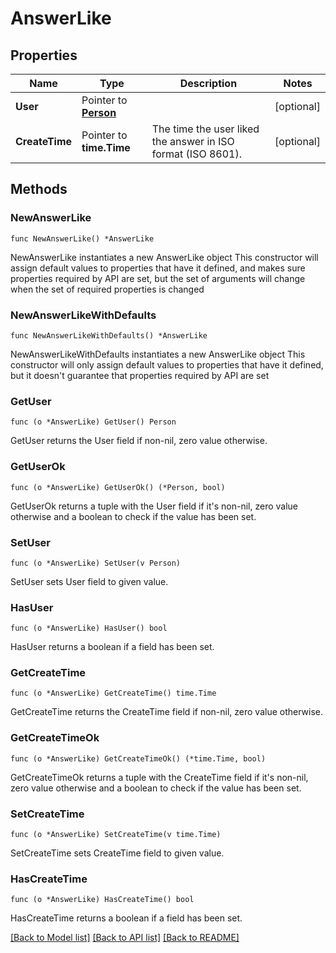 # AnswerLike

## Properties

Name | Type | Description | Notes
------------ | ------------- | ------------- | -------------
**User** | Pointer to [**Person**](Person.md) |  | [optional] 
**CreateTime** | Pointer to **time.Time** | The time the user liked the answer in ISO format (ISO 8601). | [optional] 

## Methods

### NewAnswerLike

`func NewAnswerLike() *AnswerLike`

NewAnswerLike instantiates a new AnswerLike object
This constructor will assign default values to properties that have it defined,
and makes sure properties required by API are set, but the set of arguments
will change when the set of required properties is changed

### NewAnswerLikeWithDefaults

`func NewAnswerLikeWithDefaults() *AnswerLike`

NewAnswerLikeWithDefaults instantiates a new AnswerLike object
This constructor will only assign default values to properties that have it defined,
but it doesn't guarantee that properties required by API are set

### GetUser

`func (o *AnswerLike) GetUser() Person`

GetUser returns the User field if non-nil, zero value otherwise.

### GetUserOk

`func (o *AnswerLike) GetUserOk() (*Person, bool)`

GetUserOk returns a tuple with the User field if it's non-nil, zero value otherwise
and a boolean to check if the value has been set.

### SetUser

`func (o *AnswerLike) SetUser(v Person)`

SetUser sets User field to given value.

### HasUser

`func (o *AnswerLike) HasUser() bool`

HasUser returns a boolean if a field has been set.

### GetCreateTime

`func (o *AnswerLike) GetCreateTime() time.Time`

GetCreateTime returns the CreateTime field if non-nil, zero value otherwise.

### GetCreateTimeOk

`func (o *AnswerLike) GetCreateTimeOk() (*time.Time, bool)`

GetCreateTimeOk returns a tuple with the CreateTime field if it's non-nil, zero value otherwise
and a boolean to check if the value has been set.

### SetCreateTime

`func (o *AnswerLike) SetCreateTime(v time.Time)`

SetCreateTime sets CreateTime field to given value.

### HasCreateTime

`func (o *AnswerLike) HasCreateTime() bool`

HasCreateTime returns a boolean if a field has been set.


[[Back to Model list]](../README.md#documentation-for-models) [[Back to API list]](../README.md#documentation-for-api-endpoints) [[Back to README]](../README.md)


